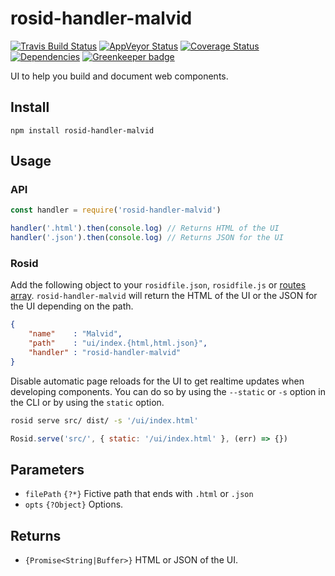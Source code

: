 # rosid-handler-malvid

[![Travis Build Status](https://travis-ci.org/comwrap/rosid-handler-malvid.svg?branch=master)](https://travis-ci.org/comwrap/rosid-handler-malvid) [![AppVeyor Status](https://ci.appveyor.com/api/projects/status/6fxwnrdhoh7xw9n1?svg=true)](https://ci.appveyor.com/project/electerious/rosid-handler-malvid) [![Coverage Status](https://coveralls.io/repos/github/comwrap/rosid-handler-malvid/badge.svg?branch=master)](https://coveralls.io/github/comwrap/rosid-handler-malvid?branch=master)  [![Dependencies](https://david-dm.org/comwrap/rosid-handler-malvid.svg)](https://david-dm.org/comwrap/rosid-handler-malvid#info=dependencies) [![Greenkeeper badge](https://badges.greenkeeper.io/Malvid/rosid-handler-malvid.svg)](https://greenkeeper.io/)

UI to help you build and document web components.

## Install

```
npm install rosid-handler-malvid
```

## Usage

### API

```js
const handler = require('rosid-handler-malvid')

handler('.html').then(console.log) // Returns HTML of the UI
handler('.json').then(console.log) // Returns JSON for the UI
```

### Rosid

Add the following object to your `rosidfile.json`, `rosidfile.js` or [routes array](https://github.com/electerious/Rosid/blob/master/docs/Routes.md). `rosid-handler-malvid` will return the HTML of the UI or the JSON for the UI depending on the path.

```json
{
	"name"    : "Malvid",
	"path"    : "ui/index.{html,html.json}",
	"handler" : "rosid-handler-malvid"
}
```

Disable automatic page reloads for the UI to get realtime updates when developing components. You can do so by using the `--static` or `-s` option in the CLI or by using the `static` option.

```sh
rosid serve src/ dist/ -s '/ui/index.html'
```

```js
Rosid.serve('src/', { static: '/ui/index.html' }, (err) => {})
```

## Parameters

- `filePath` `{?*}` Fictive path that ends with `.html` or `.json`
- `opts` `{?Object}` Options.

## Returns

- `{Promise<String|Buffer>}` HTML or JSON of the UI.
